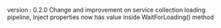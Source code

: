   version : 0.2.0
  Change and improvement on service collection loading pipeline, Inject properties now has value inside WaitForLoading() method